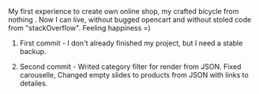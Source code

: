 My first experience to create  own online shop, my crafted bicycle from nothing . Now I can live, without bugged opencart and without stoled code from "stackOverflow". Feeling happiness =)


1. First commit - I don't already finished my project, but I need a stable backup.

2. Second commit - Writed category filter for render from JSON. Fixed carouselle, Changed empty slides to products from JSON with links to detailes.
